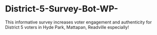 # District-5-Survey-Bot-WP-
This informative survey increases voter engagement and authenticity for District 5 voters in Hyde Park, Mattapan, Readville especially!
